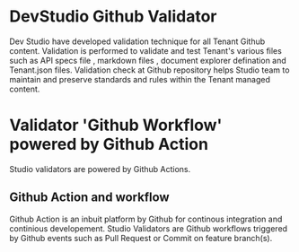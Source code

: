 # DevStudio Github Validator

Dev Studio have developed validation technique for all Tenant Github content. Validation is performed to validate and test Tenant's various files such as API specs file , markdown files , document explorer defination and Tenant.json files. Validation check at Github repository helps Studio team to maintain and preserve standards and rules within the Tenant managed content.

# Validator 'Github Workflow' powered by Github Action

Studio validators are powered by Github Actions. 

## Github Action and workflow

Github Action is an inbuit platform by Github for continous integration and continious developement. Studio Validators are Github workflows triggered by Github events such as Pull Request or Commit on feature branch(s).

